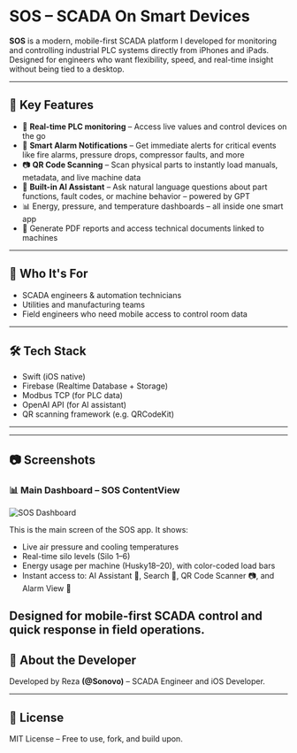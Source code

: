 # SOS – SCADA On Smart Devices

**SOS** is a modern, mobile-first SCADA platform I developed for monitoring and controlling industrial PLC systems directly from iPhones and iPads. Designed for engineers who want flexibility, speed, and real-time insight without being tied to a desktop.

---

## 🔧 Key Features

- 📱 **Real-time PLC monitoring** – Access live values and control devices on the go
- 🔔 **Smart Alarm Notifications** – Get immediate alerts for critical events like fire alarms, pressure drops, compressor faults, and more
- 📷 **QR Code Scanning** – Scan physical parts to instantly load manuals, metadata, and live machine data
- 🤖 **Built-in AI Assistant** – Ask natural language questions about part functions, fault codes, or machine behavior – powered by GPT
- 📊 Energy, pressure, and temperature dashboards – all inside one smart app
- 🧾 Generate PDF reports and access technical documents linked to machines

---

## 🧠 Who It's For

- SCADA engineers & automation technicians  
- Utilities and manufacturing teams  
- Field engineers who need mobile access to control room data

---

## 🛠️ Tech Stack

- Swift (iOS native)
- Firebase (Realtime Database + Storage)
- Modbus TCP (for PLC data)
- OpenAI API (for AI assistant)
- QR scanning framework (e.g. QRCodeKit)

---

---

## 📷 Screenshots

### 📊 Main Dashboard – SOS ContentView

![SOS Dashboard](screens/dashboard.jpg)

This is the main screen of the SOS app. It shows:
- Live air pressure and cooling temperatures
- Real-time silo levels (Silo 1–6)
- Energy usage per machine (Husky18–20), with color-coded load bars
- Instant access to: AI Assistant 🤖, Search 🔎, QR Code Scanner 📷, and Alarm View 🔔

Designed for mobile-first SCADA control and quick response in field operations.
---

## 📄 About the Developer

Developed by Reza **(@Sonovo)** – SCADA Engineer and iOS Developer.  

---

## 📜 License

MIT License – Free to use, fork, and build upon.
